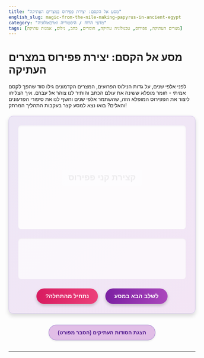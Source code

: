 ```yaml
---
title: "מסע אל הקסם: יצירת פפירוס במצרים העתיקה"
english_slug: magic-from-the-nile-making-papyrus-in-ancient-egypt
category: "מדעי הרוח / היסטוריה וארכאולוגיה"
tags: [מצרים העתיקה, פפירוס, טכנולוגיה עתיקה, חומרים, כתב, נילוס, אמנות עתיקה]
---
```

# מסע אל הקסם: יצירת פפירוס במצרים העתיקה

לפני אלפי שנים, על גדות הנילוס הפרועים, המצרים הקדמונים גילו סוד שהפך לקסם אמיתי - חומר מופלא ששינה את עולם הכתב והותיר לנו צוהר אל עברם. איך הצליחו ליצור את הפפירוס המופלא הזה, שהשתמר אלפי שנים וחשף לנו את סיפורי הפרעונים והאלים? בואו נצא למסע קצר בעקבות התהליך המרתק!

<div id="papyrus-app" class="app-container">
    <div id="animation-area">
        <!-- Each visual-element represents a step container -->
        <div id="step-visual-1" class="visual-element active">
            <!-- Visuals for Step 1 -->
            <div class="visual-bg reeds-bg"></div>
            <div class="visual-overlay"></div>
            <div class="visual-text">קצירת קני פפירוס</div>
        </div>
        <div id="step-visual-2" class="visual-element">
            <!-- Visuals for Step 2 -->
            <div class="visual-bg slicing-bg"></div>
            <div class="core-shape"></div>
            <div class="strip strip-1"></div>
            <div class="strip strip-2"></div>
            <div class="strip strip-3"></div>
             <div class="visual-overlay"></div>
             <div class="visual-text">קילוף וחיתוך לרצועות</div>
        </div>
        <div id="step-visual-3" class="visual-element">
            <!-- Visuals for Step 3 -->
            <div class="visual-bg soaking-bg"></div>
            <div class="soaked-strip soaked-strip-1"></div>
            <div class="soaked-strip soaked-strip-2"></div>
            <div class="soaked-strip soaked-strip-3"></div>
            <div class="visual-text">השרייה במים</div>
        </div>
        <div id="step-visual-4" class="visual-element">
            <!-- Visuals for Step 4 -->
             <div class="visual-bg layering-bg"></div>
            <div class="layering-base-strips"></div>
            <div class="layering-top-strips"></div>
            <div class="visual-text">סידור הרצועות בשכבות</div>
        </div>
        <div id="step-visual-5" class="visual-element">
            <!-- Visuals for Step 5 -->
             <div class="visual-bg pressing-bg"></div>
            <div class="papyrus-sheet-before-press"></div>
            <div class="press-element"></div>
             <div class="visual-overlay"></div>
            <div class="visual-text">כבישה וייבוש</div>
        </div>
        <div id="step-visual-6" class="visual-element">
            <!-- Visuals for Step 6 -->
             <div class="visual-bg polishing-bg"></div>
            <div class="papyrus-sheet-for-polish"></div>
            <div class="polish-tool"></div>
             <div class="visual-overlay"></div>
             <div class="visual-text">ליטוש עדין</div>
        </div>
         <div id="step-visual-7" class="visual-element">
            <!-- Visuals for Step 7 -->
             <div class="visual-bg finished-bg"></div>
             <div class="finished-papyrus-sheet"></div>
             <div class="visual-overlay"></div>
             <div class="visual-text">דף פפירוס קסום מוכן!</div>
        </div>
    </div>
    <div id="status-area">
        <h3 id="step-title"></h3>
        <p id="step-description"></p>
    </div>
    <div id="controls">
        <button id="next-step-btn">לשלב הבא במסע</button>
        <button id="reset-btn">נתחיל מהתחלה?</button>
    </div>
</div>

<button id="toggle-explanation-btn" class="explanation-toggle-btn">הצגת הסודות העתיקים (הסבר מפורט)</button>

<div id="detailed-explanation" class="explanation-content hidden">
    <h2>הצצה עמוקה אל סודות יצירת הפפירוס:</h2>
    <p><b>מקור הפלא:</b> הפפירוס אינו סתם נייר, אלא תוצר של אמנות עתיקה שמתחילה בצמח גומא הפפירוס (Cyperus papyrus), שהיה גידול פרא שופע בביצות הפוריות של נהר הנילוס, עורק החיים של מצרים העתיקה.</p>
    <h3>המסע צעד אחר צעד:</h3>
    <p><b>1. הקציר וההכנה הראשונית:</b> בבחירה קפדנית, קטפו המצרים את קני הפפירוס החזקים והארוכים ביותר. רק החלק התחתון והעבה של הקנה, ליבתו הפנימית והעסיסית, שימש לתהליך הייצור.</p>
    <p><b>2. הסרת הקליפה והפיכה לרצועות:</b> הקליפה הירוקה והחיצונית הוסרה בזהירות. ליבת הגבעול הלבנה, ספוגית וגמישה, נפרסה לאורך לרצועות דקות ככל האפשר. האחידות בעובי הרצועות הייתה קריטית ליצירת דף חזק ואחיד.</p>
    <p><b>3. טבילה קסומה במים:</b> הרצועות שהתקבלו הושרו במים - ככל הנראה מי הנילוס עצמו - למשך מספר ימים או שבועות. תהליך ההשרייה ריכך את הסיבים והוציא חלק מהעמילנים והסוכרים הטבעיים. חומרים אלו שנותרו ברצועות שימשו מאוחר יותר כדבק טבעי וחזק.</p>
    <p><b>4. ריקוד הרצועות:</b> לאחר ההשרייה, הרצועות נפרשו על משטח ישר, אחת לצד השנייה, בחפיפה קלה, ליצירת שכבה אחידה. מעליהן, סודרה שכבה נוספת של רצועות, אך הפעם בניצב לשכבה הראשונה (בזווית של 90 מעלות). המפגש והחפיפה של הרצועות בשתי השכבות יצר את המבנה הייחודי של הפפירוס.</p>
    <p><b>5. חיבוק חם ולחיצה:</b> יריעת הרצועות הטריות, שנראתה כמו מחצלת, הונחה בין שתי יריעות אריג והוכנסה תחת משקל כבד (כמו אבנים גדולות) או מכבש פרימיטיבי. הלחיצה סחטה את עודפי המים וגרמה לחומרים הדביקים הטבעיים לפעול, תוך שהרצועות נטמעות זו בזו ליצירת דף יחיד ואחיד. הדף נשאר תחת הכבישה למשך מספר ימים, ואז יובש היטב בשמש המצרית החזקה.</p>
    <p><b>6. הטאץ' האחרון:</b> לאחר הייבוש המלא, הדף עבר ליטוש עדין, לרוב באמצעות אבן חלקה או כלי אחר, כדי להפוך את פני השטח לחלקים, נעימים למגע ומושלמים לקבלת דיו עתיק.</p>
    <h3>מעבר לכתיבה:</h3>
    <p>בעוד השימוש בפפירוס כמשטח כתיבה הוא המפורסם ביותר, הוא היה חומר רב-תכליתי להפליא. ממנו בנו סירות קלות, סלים, מזרנים, חבלים, סנדלים, ואף שימשו בו לצרכי בנייה שונים.</p>
    <h3>המורשת הנצחית:</h3>
    <p>הפפירוס לא היה רק חומר; הוא היה מהפכה. הוא אפשר תיעוד נרחב ושיטתי של חוקים, תרבות, דת, מדע וספרות, בקנה מידה שלא היה מוכר קודם לכן. גילוי הפפירוסים במדבריות המצרים היבשים (כמו במרכזי העתיקות באוקסירינכוס) אפשר לנו לצלול לעומק חיי היומיום, המחשבות והידע של אחת הציוויליזציות המרתקות בעולם העתיק, וכן של תרבויות נוספות שהשתמשו בו (יוונים, רומאים). עמידותו המדהימה בתנאים מסוימים הפכה אותו למפתח שגילה לנו עולם אבוד.</p>
</div>

<style>
    /* General App Styling */
    .app-container {
        direction: rtl;
        font-family: 'Arial', sans-serif;
        max-width: 700px;
        margin: 20px auto;
        border: 1px solid #d1c4e9; /* Softer, thematic border */
        border-radius: 12px; /* More rounded corners */
        background: linear-gradient(to bottom right, #ede7f6, #f3e5f5); /* Gentle gradient */
        padding: 25px;
        box-shadow: 0 6px 12px rgba(0, 0, 0, 0.15); /* More pronounced shadow */
        overflow: hidden;
        position: relative;
    }

    /* Animation Area */
    #animation-area {
        min-height: 280px; /* Taller animation area */
        display: flex;
        align-items: center;
        justify-content: center;
        margin-bottom: 25px;
        background-color: rgba(255, 255, 255, 0.8); /* Semi-transparent white background */
        border-radius: 8px;
        overflow: hidden;
        position: relative;
        box-shadow: inset 0 2px 5px rgba(0,0,0,0.05);
    }

    /* Step Visual Containers */
    .visual-element {
        position: absolute;
        top: 0;
        left: 0;
        width: 100%;
        height: 100%;
        display: flex; /* Use flexbox for centering/layout within step */
        align-items: center;
        justify-content: center;
        opacity: 0;
        visibility: hidden; /* Use visibility for better control */
        transition: opacity 0.8s ease-in-out, visibility 0.8s ease-in-out;
        box-sizing: border-box;
        padding: 20px; /* Add some padding */
    }

    .visual-element.active {
        opacity: 1;
        visibility: visible;
        transition: opacity 0.8s ease-in-out, visibility 0.8s ease-in-out; /* Apply transition on activation */
    }

    /* Backgrounds for Steps */
    .visual-bg {
        position: absolute;
        top: 0;
        left: 0;
        width: 100%;
        height: 100%;
        background-size: cover;
        background-position: center;
        filter: brightness(0.9) contrast(1.1); /* Subtle image enhancement */
        transition: opacity 0.8s ease-in-out;
        z-index: 0;
    }
     .reeds-bg { background-image: url('https://upload.wikimedia.org/wikipedia/commons/thumb/8/80/Papyrus_plant.jpg/800px-Papyrus_plant.jpg'); background-size: contain; background-repeat: no-repeat; }
    .slicing-bg { background: linear-gradient(to bottom, #e0e0e0, #d4b483); } /* Gradient hinting at core */
    .soaking-bg { background: linear-gradient(to bottom, #a0c8e8, #6495ed); } /* Water gradient */
    .layering-bg { background: linear-gradient(to bottom right, #e0e0e0, #c2a578); } /* Hinting at material */
    .pressing-bg { background: linear-gradient(to bottom, #d8d8d8, #b89e75); } /* Hinting at press */
    .polishing-bg { background: linear-gradient(to bottom right, #e8e8e8, #a58c63); } /* Hinting at finished surface */
    .finished-bg { background-image: url('https://upload.wikimedia.org/wikipedia/commons/thumb/b/b6/Papyrus_Brooklyn_Museum_39.599.jpg/800px-Papyrus_Brooklyn_Museum_39.599.jpg'); background-size: cover; } /* Use cover for final image */


     .visual-overlay {
        position: absolute;
        top: 0;
        left: 0;
        width: 100%;
        height: 100%;
        background-color: rgba(255, 255, 255, 0.3); /* Light overlay for text readability */
         z-index: 1;
    }
     .visual-text {
         position: relative;
         z-index: 2; /* Ensure text is above overlay */
         font-size: 1.8em;
         color: #333;
         text-shadow: 1px 1px 3px rgba(255, 255, 255, 0.8);
         font-weight: bold;
         text-align: center;
         padding: 10px 20px;
         background-color: rgba(255, 255, 255, 0.7);
         border-radius: 8px;
         animation: fadeInScale 1s ease-out; /* Initial animation */
     }


    /* Step-Specific Animations & Visuals (Abstract/Simulated) */

    /* Step 1: Reeds - subtle sway */
    @keyframes sway {
        0%, 100% { transform: rotate(0deg); }
        25% { transform: rotate(-0.5deg); }
        75% { transform: rotate(0.5deg); }
    }
    #step-visual-1.active .reeds-bg { animation: sway 5s ease-in-out infinite; }

     /* Step 2: Peeling/Slicing */
     .core-shape {
        position: relative;
        width: 80px;
        height: 200px;
        background-color: #e8d8bf; /* Lighter core color */
        border-radius: 10px;
        box-shadow: 0 4px 8px rgba(0,0,0,0.1);
        overflow: hidden; /* Hide overflowing strips */
        z-index: 2;
         transform: translateX(-50px); /* Position to the left */
         animation: fadeIn 0.8s ease-out;
    }

     .strip {
         position: absolute;
         right: 0; /* Start from the right edge of the core */
         width: 70px; /* Wider strip */
         height: 10px; /* Thin strip */
         background-color: #c2a578; /* Strip color */
         transform: translateX(100%); /* Initially off-screen */
         opacity: 0;
         animation: slideInStrip 1s ease-out forwards; /* Animation to slide in */
         z-index: 3;
     }
     .strip-1 { top: 40px; animation-delay: 0.3s; }
     .strip-2 { top: 95px; animation-delay: 0.6s; }
     .strip-3 { top: 150px; animation-delay: 0.9s; }

    @keyframes slideInStrip {
        to { transform: translateX(calc(100% - 120px)); opacity: 1; } /* Slide left */
    }

    /* Step 3: Soaking */
     .soaked-strip {
         position: absolute;
         width: 150px;
         height: 15px;
         background-color: rgba(255, 255, 255, 0.6); /* Lighter strips */
         border: 1px solid rgba(0,0,0,0.1);
         border-radius: 4px;
         animation: floatInWater 2s ease-in-out infinite alternate; /* Floating animation */
         box-shadow: 0 2px 5px rgba(0,0,0,0.1);
         z-index: 2;
     }
     .soaked-strip-1 { top: 50px; left: 80px; animation-delay: 0s; }
     .soaked-strip-2 { top: 120px; left: 150px; width: 180px; height: 18px; animation-delay: 0.5s; }
     .soaked-strip-3 { top: 180px; left: 100px; animation-delay: 1s; }

     @keyframes floatInWater {
         0%, 100% { transform: translateY(0) rotate(0deg); }
         50% { transform: translateY(5px) rotate(1deg); }
     }
     #step-visual-3.active .soaked-strip { animation-play-state: running; }
      #step-visual-3 .soaked-strip { animation-play-state: paused; }


    /* Step 4: Layering */
    .layering-base-strips, .layering-top-strips {
        position: absolute;
        width: 80%;
        height: 80%;
        background-size: cover; /* Use background-size cover */
        opacity: 0;
        z-index: 2;
    }
    .layering-base-strips {
        background-image: url('data:image/svg+xml;utf8,<svg xmlns="http://www.w3.org/2000/svg" width="100%" height="100%"><pattern id="horiz-stripes" width="10" height="10" patternUnits="userSpaceOnUse"><rect width="8" height="10" fill="%23c2a578"/></pattern><rect width="100%" height="100%" fill="url(%23horiz-stripes)"/></svg>');
        animation: fadeIn 0.8s ease-out forwards;
    }
    .layering-top-strips {
         background-image: url('data:image/svg+xml;utf8,<svg xmlns="http://www.w3.org/2000/svg" width="100%" height="100%"><pattern id="vert-stripes" width="10" height="10" patternUnits="userSpaceOnUse"><rect width="10" height="8" fill="%23c2a578"/></pattern><rect width="100%" height="100%" fill="url(%23vert-stripes)"/></svg>');
        animation: fadeIn 0.8s ease-out 0.5s forwards; /* Appear after base */
    }

    /* Step 5: Pressing */
     .papyrus-sheet-before-press {
        position: absolute;
        width: 70%;
        height: 70%;
        background-color: #c2a578;
        border-radius: 4px;
        opacity: 0.8;
         z-index: 1;
         animation: scaleUp 0.8s ease-out forwards;
     }
    .press-element {
        position: absolute;
        top: 0;
        left: 10%;
        width: 80%;
        height: 50%; /* Represents the press coming down */
        background-color: #8d6e63; /* Stone/wood color */
        border-radius: 8px;
        box-shadow: 0 10px 20px rgba(0,0,0,0.2);
        transform: translateY(-100%); /* Start above */
        animation: pressDown 1.5s ease-out forwards;
        z-index: 3;
    }

    @keyframes pressDown {
        to { transform: translateY(40%); } /* Press down onto the sheet */
    }
    @keyframes scaleUp {
        from { transform: scale(0.8); opacity: 0.5; }
        to { transform: scale(1); opacity: 0.8; }
    }


    /* Step 6: Polishing */
     .papyrus-sheet-for-polish {
         position: absolute;
        width: 70%;
        height: 70%;
        background-color: #a58c63; /* Slightly smoother color */
        border-radius: 4px;
        z-index: 1;
        overflow: hidden; /* For polish effect */
         animation: fadeIn 0.8s ease-out forwards;
     }
    .polish-tool {
        position: absolute;
        width: 50px;
        height: 30px;
        background-color: rgba(255, 255, 255, 0.8); /* Simulate smooth stone */
        border-radius: 50%;
        box-shadow: 0 0 15px rgba(255, 255, 255, 0.6);
        z-index: 3;
        top: 30%;
        left: 10%;
        animation: polishSweep 3s ease-in-out infinite; /* Sweep back and forth */
    }
     @keyframes polishSweep {
         0%, 100% { transform: translateX(0%); }
         50% { transform: translateX(calc(100% - 80px)); } /* Sweep across */
     }
     #step-visual-6.active .polish-tool { animation-play-state: running; }
      #step-visual-6 .polish-tool { animation-play-state: paused; }

     /* Step 7: Finished */
     .finished-papyrus-sheet {
         position: relative;
        width: 80%;
        height: 80%;
        background-image: url('https://upload.wikimedia.org/wikipedia/commons/thumb/b/b6/Papyrus_Brooklyn_Museum_39.599.jpg/800px-Papyrus_Brooklyn_Museum_39.599.jpg');
        background-size: contain; /* Contain for detail */
        background-repeat: no-repeat;
        background-position: center;
        border: 2px solid #7d634a; /* Border to frame it */
        box-shadow: 0 8px 16px rgba(0,0,0,0.2);
        border-radius: 4px;
        animation: fadeInScale 1s ease-out forwards;
         z-index: 2;
     }


    /* General Animations */
    @keyframes fadeIn {
        from { opacity: 0; }
        to { opacity: 1; }
    }
     @keyframes fadeInScale {
         from { opacity: 0; transform: scale(0.9); }
         to { opacity: 1; transform: scale(1); }
     }


    /* Status Area */
    #status-area {
        margin-bottom: 25px;
        text-align: center;
        min-height: 90px; /* Reserve more space */
        padding: 10px;
        background-color: rgba(255, 255, 255, 0.7);
        border-radius: 8px;
        box-shadow: inset 0 1px 3px rgba(0,0,0,0.05);
    }

    #step-title {
        color: #4a148c; /* Purple theme */
        margin-bottom: 8px;
        font-size: 1.5em;
        font-weight: bold;
    }

    #step-description {
        color: #6a1b9a; /* Darker purple */
        font-size: 1em;
        line-height: 1.5;
    }

    /* Controls */
    #controls {
        text-align: center;
        margin-top: 20px;
    }

    #controls button {
        padding: 12px 24px;
        margin: 0 8px;
        font-size: 1.1em;
        cursor: pointer;
        border: none;
        border-radius: 25px; /* Pill shape buttons */
        transition: background-color 0.3s ease, transform 0.1s ease, box-shadow 0.3s ease;
        font-weight: bold;
        box-shadow: 0 4px 8px rgba(0,0,0,0.2);
    }

    #next-step-btn {
        background: linear-gradient(to right, #7b1fa2, #ab47bc); /* Purple gradient */
        color: white;
    }

    #next-step-btn:hover {
        background: linear-gradient(to right, #6a1b9a, #8e24aa);
        transform: translateY(-2px);
        box-shadow: 0 6px 10px rgba(0,0,0,0.3);
    }
     #next-step-btn:active {
         transform: translateY(0);
         box-shadow: 0 2px 4px rgba(0,0,0,0.2);
     }


    #reset-btn {
        background: linear-gradient(to right, #d81b60, #ec407a); /* Pink gradient */
        color: white;
    }

    #reset-btn:hover {
        background: linear-gradient(to right, #c2185b, #d81b60);
         transform: translateY(-2px);
        box-shadow: 0 6px 10px rgba(0,0,0,0.3);
    }
      #reset-btn:active {
         transform: translateY(0);
         box-shadow: 0 2px 4px rgba(0,0,0,0.2);
     }


    /* Explanation Toggle Button */
    .explanation-toggle-btn {
        display: block;
        margin: 30px auto;
        padding: 12px 24px;
        font-size: 1em;
        cursor: pointer;
        border: 1px solid #9575cd; /* Purple border */
        border-radius: 25px;
        background-color: #e1bee7; /* Light purple */
        color: #4a148c; /* Dark purple */
        transition: background-color 0.3s ease, border-color 0.3s ease, transform 0.1s ease, box-shadow 0.3s ease;
        font-weight: bold;
        box-shadow: 0 2px 4px rgba(0,0,0,0.1);
    }

    .explanation-toggle-btn:hover {
         background-color: #ce93d8; /* Slightly darker */
         border-color: #7e57c2; /* Slightly darker */
         transform: translateY(-1px);
         box-shadow: 0 4px 6px rgba(0,0,0,0.2);
    }
    .explanation-toggle-btn:active {
         transform: translateY(0);
         box-shadow: 0 1px 2px rgba(0,0,0,0.1);
    }

    /* Detailed Explanation */
    .explanation-content {
        direction: rtl;
        font-family: 'Arial', sans-serif;
        max-width: 700px;
        margin: 20px auto;
        padding: 25px;
        border: 1px solid #d1c4e9;
        border-radius: 12px;
        background-color: #f3e5f5; /* Lighter purple */
        line-height: 1.7;
        box-shadow: 0 6px 12px rgba(0, 0, 0, 0.1);
    }

    .explanation-content h2, .explanation-content h3 {
        color: #4a148c;
        margin-top: 20px;
        margin-bottom: 12px;
        border-bottom: 1px solid #e1bee7; /* Subtle separator */
        padding-bottom: 5px;
    }

    .explanation-content p {
        margin-bottom: 15px;
        color: #6a1b9a;
        font-size: 1em;
    }
    .explanation-content p b {
         color: #311b92; /* Even darker purple for bold */
    }

    /* Helper class for hiding elements */
    .hidden {
        display: none;
    }

</style>

<script>
    const steps = [
        {
            title: "שלב 1: ליד הנילוס - קציר הקסם",
            description: "המסע מתחיל בביצות הפוריות, שם קוצרים את קני הפפירוס החזקים ביותר, חומר הגלם ליצירת הפלא.",
            visualId: "step-visual-1"
        },
        {
            title: "שלב 2: הפיכה לרצועות - ליבת הסוד",
            description: "הקליפה החיצונית מוסרת בזהירות, וליבת הגבעול הלבנה נפרסת לרצועות דקות - זהו לב הפפירוס לעתיד.",
            visualId: "step-visual-2"
        },
        {
            title: "שלב 3: טבילה מרככת - קסם המים",
            description: "הרצועות הטריות מושרות במי הנילוס למספר ימים. המים מרככים אותן ומכינים אותן להידבקות טבעית.",
            visualId: "step-visual-3"
        },
        {
            title: "שלב 4: אריגה קדומה - שתי וערב",
            description: "הרצועות מוצאות מהמים וסודרות על משטח בשתי שכבות: אחת לאורך, ואחת מעליה בניצב. המפגש הקסום מתחיל.",
            visualId: "step-visual-4"
        },
        {
            title: "שלב 5: חיבוק הדוק - כבישה וייבוש",
            description: "היריעה הלחה נלחצת תחת משקל כבד. הלחץ סוחט את המים וגורם לרצועות להידבק זו לזו, ואז השמש מייבשת את הדף.",
            visualId: "step-visual-5"
        },
        {
            title: "שלב 6: הטאץ' הסופי - ליטוש להחלקה",
            description: "הדף היבש והמוצק מלוטש בעדינות באבן חלקה, כדי ליצור משטח כתיבה חלק ומושלם.",
            visualId: "step-visual-6"
        },
         {
            title: "הקסם מוכן! דף הפפירוס העתיק",
            description: "מגבעול פשוט על שפת הנהר, נוצר חומר ששינה את ההיסטוריה ושימר עבורנו את סיפוריה.",
            visualId: "step-visual-7"
        }
    ];

    let currentStepIndex = 0;

    const stepTitleElement = document.getElementById('step-title');
    const stepDescriptionElement = document.getElementById('step-description');
    const nextStepBtn = document.getElementById('next-step-btn');
    const resetBtn = document.getElementById('reset-btn');
    const toggleExplanationBtn = document.getElementById('toggle-explanation-btn');
    const detailedExplanationDiv = document.getElementById('detailed-explanation');
    const stepVisualElements = document.querySelectorAll('.visual-element');

    function updateAppDisplay() {
        // Ensure all animations reset or are in initial state before showing the next step
        // This might require more complex JS if animations don't reset purely by hiding/showing,
        // but for simple CSS animations triggered by active class, it's often sufficient.

        const currentStep = steps[currentStepIndex];
        stepTitleElement.textContent = currentStep.title;
        stepDescriptionElement.textContent = currentStep.description;

        // Update visual: Fade out all, fade in the active one
        stepVisualElements.forEach(el => {
            el.classList.remove('active');
            // Optional: Force reflow/restart animations by removing and adding class?
            // el.style.display = 'none'; // Temporarily hide
        });

        // Force reflow if needed (sometimes helps restart CSS animations)
        // void document.getElementById('animation-area').offsetWidth;

        const activeVisual = document.getElementById(currentStep.visualId);
        if (activeVisual) {
             // activeVisual.style.display = 'flex'; // Restore display
             activeVisual.classList.add('active');
        }

        // Update buttons visibility using classes
        if (currentStepIndex === steps.length - 1) {
            nextStepBtn.classList.add('hidden');
            resetBtn.classList.remove('hidden');
        } else {
            nextStepBtn.classList.remove('hidden');
            resetBtn.classList.add('hidden');
        }
    }

    function goToNextStep() {
        if (currentStepIndex < steps.length - 1) {
            currentStepIndex++;
            updateAppDisplay();
        }
    }

    function resetApp() {
        currentStepIndex = 0;
        updateAppDisplay();
    }

    function toggleExplanation() {
        detailedExplanationDiv.classList.toggle('hidden');
        if (detailedExplanationDiv.classList.contains('hidden')) {
            toggleExplanationBtn.textContent = 'הצגת הסודות העתיקים (הסבר מפורט)';
        } else {
            toggleExplanationBtn.textContent = 'הסתרת הסודות העתיקים';
        }
    }

    // Event Listeners
    nextStepBtn.addEventListener('click', goToNextStep);
    resetBtn.addEventListener('click', resetApp);
    toggleExplanationBtn.addEventListener('click', toggleExplanation);

    // Initialize the display (hide explanation and reset button initially)
    detailedExplanationDiv.classList.add('hidden');
    resetBtn.classList.add('hidden'); // Ensure reset button is hidden on load
    updateAppDisplay(); // Show the first step

</script>
---